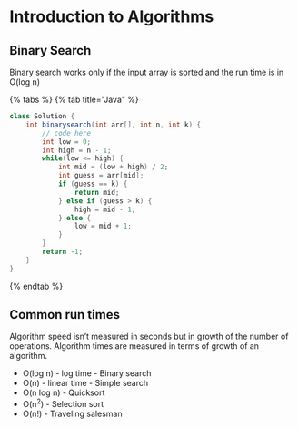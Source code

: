 # Introduction to Algorithms

## Binary Search

Binary search works only if the input array is sorted and the run time is in O(log n)

{% tabs %}
{% tab title="Java" %}
```java
class Solution {
    int binarysearch(int arr[], int n, int k) {
        // code here
        int low = 0;
        int high = n - 1;
        while(low <= high) {
            int mid = (low + high) / 2;
            int guess = arr[mid];
            if (guess == k) {
                return mid;
            } else if (guess > k) {
                high = mid - 1;
            } else {
                low = mid + 1;
            }
        }
        return -1;
    }
}
```
{% endtab %}

## Common run times
Algorithm speed isn’t measured in seconds but in growth of the number of operations. Algorithm times are measured in terms of growth of an algorithm.

* O(log n) - log time - Binary search
* O(n) - linear time - Simple search
* O(n log n) - Quicksort
* O(n<sup>2</sup>) - Selection sort
* O(n!) - Traveling salesman
